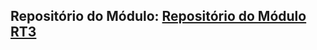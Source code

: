 ## Repositório do Módulo: [Repositório do Módulo RT3](https://github.com/TatianeOliveira8/moduloRT3.git)

